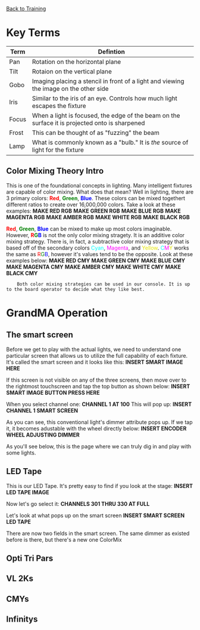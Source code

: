 <!-- TITLE: 203G - GrandMA is your Friend (Part 2) -->
<!-- SUBTITLE: This is a step through of all of our CTG fixtures -->

[Back to Training](/lights/training)

# Key Terms
| Term | Defintion |
| --- | --- |
| Pan | Rotation on the horizontal plane |
| Tilt | Rotaion on the vertical plane |
| Gobo | Imaging placing a stencil in front of a light and viewing the image on the other side |
| Iris | Similar to the iris of an eye. Controls how much light escapes the fixture |
| Focus | When a light is focused, the edge of the beam on the surface it is projected onto is sharpened |
| Frost | This can be thought of as "fuzzing" the beam |
| Lamp | What is commonly known as a "bulb." It is _the_ source of light for the fixture |

## Color Mixing Theory Intro
This is one of the foundational concepts in lighting. Many intelligent fixtures are capable of color mixing. What does that mean? Well in lighting, there are 3 primary colors: <span style="color:red; font-weight:bold">Red</span>, <span style="color:green; font-weight:bold">Green</span>, <span style="color:blue; font-weight:bold">Blue</span>. These colors can be mixed togethert different ratios to create over 16,000,000 colors. Take a look at these examples:
**MAKE RED RGB**
**MAKE GREEN RGB**
**MAKE BLUE RGB**
**MAKE MAGENTA RGB**
**MAKE AMBER RGB**
**MAKE WHITE RGB**
**MAKE BLACK RGB**

<span style="color:red; font-weight:bold">Red</span>, <span style="color:green; font-weight:bold">Green</span>, <span style="color:blue; font-weight:bold">Blue</span> can be mixed to make up most colors imaginable. However, <span style="font-weight:bold;"><span style="color:red">R</span><span style="color:green">G</span><span style="color:blue">B</span></span> is not the only color mixing stragety. It is an additive color mixing strategy. There is, in fact, a subtractive color mixing strategy that is based off of the secondary colors <span style="color:cyan">Cyan</span>, <span style="color:magenta">Magenta</span>, and <span style="color:#e6e600">Yellow</span>. <span style="color:cyan">C</span><span style="color:magenta">M</span><span style="color:#e6e600">Y</span> works the same as <span style="color:red">R</span><span style="color:green">G</span><span style="color:blue">B</span>, however it's values tend to be the opposite. Look at these examples below:
**MAKE RED CMY**
**MAKE GREEN CMY**
**MAKE BLUE CMY**
**MAKE MAGENTA CMY**
**MAKE AMBER CMY**
**MAKE WHITE CMY**
**MAKE BLACK CMY**

		Both color mixing strategies can be used in our console. It is up to the board operator to decide what they like best.
# GrandMA Operation
## The smart screen
Before we get to play with the actual lights, we need to understand one particular screen that allows us to utilize the full capability of each fixture. It's called the smart screen and it looks like this:
**INSERT SMART IMAGE HERE**

If this screen is not visible on any of the three screens, then move over to the rightmost touchscreen and tap the top button as shown below:
**INSERT SMART IMAGE BUTTON PRESS HERE**

When you select channel one:
**CHANNEL 1 AT 100**
This will pop up:
**INSERT CHANNEL 1 SMART SCREEN**

As you can see, this conventional light's dimmer attribute pops up. If we tap it, it becomes adustable with the wheel directly below:
**INSERT ENCODER WHEEL ADJUSTING DIMMER**

As you'll see below, this is the page where we can truly dig in and play with some lights.

## LED Tape
This is our LED Tape. It's pretty easy to find if you look at the stage:
**INSERT LED TAPE IMAGE**

Now let's go select it:
**CHANNELS 301 THRU 330 AT FULL**

Let's look at what pops up on the smart screen
**INSERT SMART SCREEN LED TAPE**

There are now two fields in the smart screen. The same dimmer as existed before is there, but there's a new one ColorMix
## Opti Tri Pars
## VL 2Ks
## CMYs
## Infinitys